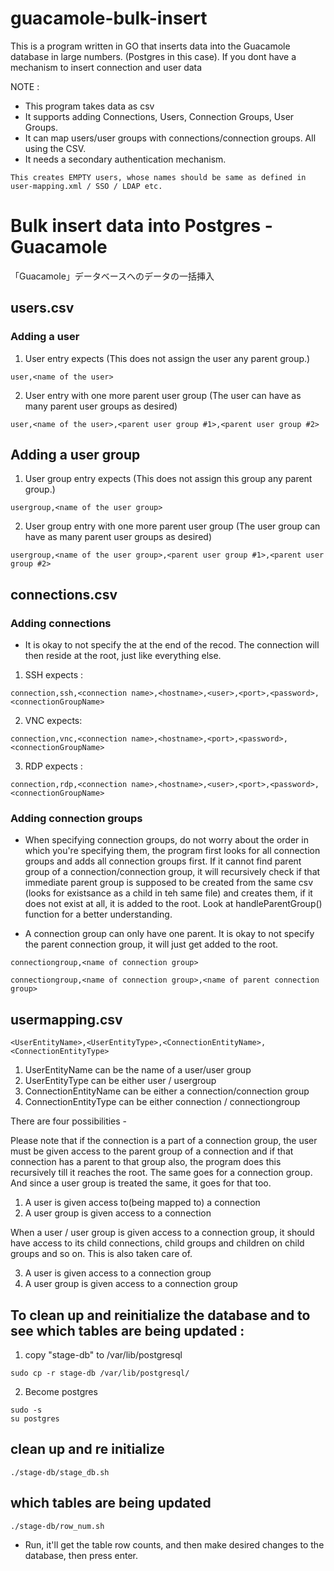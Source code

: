 # guacamole-bulk-insert

This is a program written in GO that inserts data into the Guacamole database in large numbers. (Postgres in this case). If you dont have a mechanism to insert connection and user data 

NOTE :
- This program takes data as csv
- It supports adding Connections, Users, Connection Groups, User Groups.
- It can map users/user groups with connections/connection groups. All using the CSV.
- It needs a secondary authentication mechanism.

`This creates EMPTY users, whose names should be same as defined in user-mapping.xml / SSO / LDAP etc.`


# Bulk insert data into Postgres - Guacamole

「Guacamole」データベースへのデータの一括挿入

## users.csv
### Adding a user

1. User entry expects (This does not assign the user any parent group.)
```
user,<name of the user>
```
2. User entry with one more parent user group (The user can have as many parent user groups as desired)
```
user,<name of the user>,<parent user group #1>,<parent user group #2>
```
## Adding a user group

1. User group entry expects (This does not assign this group any parent group.)

```
usergroup,<name of the user group>
```

2. User group entry with one more parent user group (The user group can have as many parent user groups as desired)

```
usergroup,<name of the user group>,<parent user group #1>,<parent user group #2>
```

## connections.csv


### Adding connections

- It is okay to not specify the <ConnectionGroupName> at the end of the recod. The connection will then reside at the root, just like everything else.

1. SSH expects : 
```
connection,ssh,<connection name>,<hostname>,<user>,<port>,<password>,<connectionGroupName>
```
2. VNC expects: 
```
connection,vnc,<connection name>,<hostname>,<port>,<password>,<connectionGroupName>
```
3. RDP expects : 
```
connection,rdp,<connection name>,<hostname>,<user>,<port>,<password>,<connectionGroupName>
```
### Adding connection groups

- When specifying connection groups, do not worry about the order in which you're specifying them, the program first looks for all connection groups and adds all connection groups first. If it cannot find parent group of a connection/connection group, it will recursively check if that immediate parent group is supposed to be created from the same csv (looks for existsance as a child in teh same file) and creates them, if it does not exist at all, it is added to the root. Look at handleParentGroup() function for a better understanding.

- A connection group can only have one parent. It is okay to not specify the parent connection group, it will just get added to the root.

```
connectiongroup,<name of connection group>
```
```
connectiongroup,<name of connection group>,<name of parent connection group>
```

## usermapping.csv

```
<UserEntityName>,<UserEntityType>,<ConnectionEntityName>,<ConnectionEntityType>
```

1. UserEntityName can be the name of a user/user group
2. UserEntityType can be either user / usergroup
3. ConnectionEntityName can be either a connection/connection group
4. ConnectionEntityType can be either connection / connectiongroup

There are four possibilities -

Please note that if the connection is a part of a connection group, the user must be given access to the parent group of a connection and if that connection has a parent to that group also, the program does this recursively till it reaches the root.
The same goes for a connection group. And since a user group is treated the same, it goes for that too.

1. A user is given access to(being mapped to) a connection
2. A user group is given access to a connection

When a user / user group is given access to a connection group, it should have access to its child connections, child groups and children on child groups and so on. This is also taken care of.

3. A user is given access to a connection group
4. A user group is given access to a connection group


## To clean up and reinitialize the database and to see which tables are being updated :

1. copy "stage-db" to /var/lib/postgresql

```
sudo cp -r stage-db /var/lib/postgresql/
```

2. Become postgres

```
sudo -s
su postgres
```

## clean up and re initialize

```
./stage-db/stage_db.sh
```

## which tables are being updated

```
./stage-db/row_num.sh
```

- Run, it'll get the table row counts, and then make desired changes to the database, then press enter.
